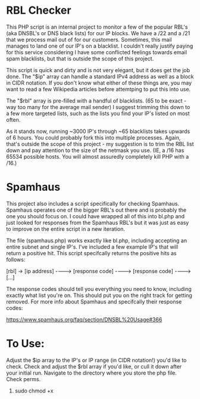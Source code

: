 # RBL Checker

This PHP script is an internal project to monitor a few of the popular RBL's (aka DNSBL's or DNS black lists) for our IP blocks. We have a /22 and a /21 that we process mail out of for our customers. Sometimes, this mail manages to land one of our IP's on a blacklist. I couldn't really justify paying for this service considering I have some conflicted feelings towards email spam blacklists, but that is outside the scope of this project. 

This script is quick and dirty and is not very elegant, but it does get the job done. The "$ip" array can handle a standard IPv4 address as well as a block in CIDR notation. If you don't know what either of these things are, you may want to read a few Wikipedia articles before attemtping to put this into use. 

The "$rbl" array is pre-filled with a handful of blacklists. (65 to be exact - way too many for the average mail sender) I suggest trimming this down to a few more targeted lists, such as the lists you find your IP's listed on most often. 

As it stands now, running ~3000 IP's through ~65 blacklists takes upwards of 6 hours. You could probably fork this into multiple processes. Again, that's outside the scope of this project - my suggestion is to trim the RBL list down and pay attention to the size of the netmask you use. (IE, a /16 has 65534 possible hosts. You will almost assuredly completely kill PHP with a /16.)


# Spamhaus

This project also includes a script specifically for checking Spamhaus. Spamhaus operates one of the bigger RBL's out there and is probably the one you should focus on. I could have wrapped all of this into bl.php and just looked for responses from the Spamhaus RBL's but it was just as easy to improve on the entire script in a new iteration.

The file (spamhaus.php) works exactly like bl.php, including accepting an entire subnet and single IP's. I've included a few example IP's that will return a positive hit. This script specifcally returns the positive hits as follows: 

[rbl]
-> [ip address]
----> [response code]
----> [response code]
----> [...]

The response codes should tell you everything you need to know, including exactly what list you're on. This should put you on the right track for getting removed. For more info about Spamhaus and specifcally their response codes: 

https://www.spamhaus.org/faq/section/DNSBL%20Usage#366


# To Use:

Adjust the $ip array to the IP's or IP range (in CIDR notation!) you'd like to check. Check and adjust the $rbl array if you'd like, or cull it down after your initial run. Navigate to the directory where you store the php file. Check perms. 

1. sudo chmod +x <script>.php

And then, run the file:

2. ./<script>.php 

What you do from here is up to you. I have it scheduled to run with a cron and capture the results and email them to me. 


# Goals


1. Eventually I'd like to replace "getHostByName" with dig and also introduce some timers and exit conditions. If this gets hung up on a DNS call, it can hang for quite awhile.

2. I'd like to limit the blocks that can used with this script. Obviously it's limited by your available memory, but someone running ten /20's through this script is going to have a problem. 

3. I'd like to tune the responses from the blacklists. I know some of these don't respond with a standard reverse A record of the offending IP - some return different forms of a 127 address. Identifying and checking this response would help with false positives. 

4. Piggybacking on #3, I've already broken out Spamhaus into its own script. I wouldn't mind making this one large script eventually. 

